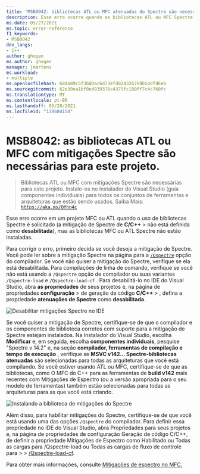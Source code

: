 ```yaml
---
title: 'MSB8042: bibliotecas ATL ou MFC atenuadas do Spectre são necessárias para este projeto'
description: Esse erro ocorre quando as bibliotecas ATL ou MFC Spectre-mitigated são solicitadas, mas as bibliotecas ATL ou MFC do Spectre não estão instaladas.
ms.date: 05/27/2021
ms.topic: error-reference
f1_keywords:
- MSB8042
dev_langs:
- C++
author: ghogen
ms.author: ghogen
manager: jmartens
ms.workload:
- multiple
ms.openlocfilehash: 684a89c5f3b80ac6d73efd024326769b54dfd6eb
ms.sourcegitcommit: 62e39ea1bf0ed939376c4375fc180ff7c4c760fc
ms.translationtype: MT
ms.contentlocale: pt-BR
ms.lasthandoff: 05/28/2021
ms.locfileid: "110684150"
---
```

# <a name="msb8042-atl-or-mfc-libraries-with-spectre-mitigations-are-required-for-this-project"></a>MSB8042: as bibliotecas ATL ou MFC com mitigações Spectre são necessárias para este projeto.

> Bibliotecas ATL ou MFC com mitigações Spectre são necessárias para este projeto. Instale-os no instalador do Visual Studio (guia componentes individuais) para todos os conjuntos de ferramentas e arquiteturas que estão sendo usados. Saiba Mais: [`https://aka.ms/Ofhn4c`](https://aka.ms/Ofhn4c)

Esse erro ocorre em um projeto MFC ou ATL quando o uso de bibliotecas Spectre é solicitado (a mitigação de Spectre de **C/C++**  >   não está definida como **desabilitada**), mas as bibliotecas MFC ou ATL Spectre não estão instaladas.

Para corrigir o erro, primeiro decida se você deseja a mitigação de Spectre. Você pode ler sobre a mitigação Spectre na página para a [`/Qspectre`](/cpp/build/reference/qspectre) opção do compilador. Se você não quiser a mitigação do Spectre, verifique se ela está desabilitada. Para compilações de linha de comando, verifique se você não está usando a `/Qspectre` opção de compilador ou suas variantes `/Qspectre-load` e `/Qspectre-load-cf` . Para desabilitá-lo no IDE do Visual Studio, abra **as propriedades** de seus projetos e, na página de propriedades **configuração**  >  de geração de código **C/C++**  >   , defina a propriedade **atenuações de Spectre** como **desabilitada**.

![Desabilitar mitigações Spectre no IDE](../media/errors/spectre-disable.png)

 Se você quiser a mitigação de Spectre, certifique-se de que o compilador e os componentes de biblioteca corretos com suporte para a mitigação de Spectre estejam instalados. Na Instalador do Visual Studio, escolha **Modificar** e, em seguida, escolha **componentes individuais**, pesquise "Spectre v 14.2" e, na seção **compilador, ferramentas de compilação e tempo de execução** , verifique se **MSVC v142... Spectre-bibliotecas atenuadas** são selecionadas para todas as arquiteturas que você está compilando. Se você estiver usando ATL ou MFC, certifique-se de que as bibliotecas, como O MFC do C++ para as ferramentas de **build v142** mais recentes com Mitigações de Espectro (ou a versão apropriada para o seu modelo de ferramentas) também estão selecionadas para todas as arquiteturas para as que você está criando.

![Instalando a biblioteca de mitigações do Spectre](../media/errors/spectre-install-components.png)

Além disso, para habilitar mitigações do Spectre, certifique-se de que você está usando uma das opções `/Qspectre` do compilador. Para definir essa propriedade no IDE do  Visual Studio, abra Propriedades para seus projetos e, na página de propriedades de configuração Geração de código C/C++, de definir a propriedade Mitigações de Espectro como Habilitado ou Todas as cargas para /Qspectre-load ou Todas as cargas de fluxo de controle para  >    >   [](/cpp/build/reference/qspectre-load) [/Qspectre-load-cf](/cpp/build/reference/qspectre-load-cf).    

Para obter mais informações, consulte [Mitigações de espectro no MFC.](https://devblogs.microsoft.com/cppblog/spectre-mitigations-in-msvc/)
